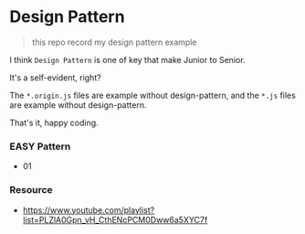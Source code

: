 # Design Pattern

> this repo record my design pattern example

I think `Design Pattern` is one of key that make Junior to Senior.

It's a self-evident, right?


The `*.origin.js` files are example without design-pattern, and the `*.js` files are example without design-pattern.

That's it, happy coding.

### EASY Pattern
- 01

### Resource
- https://www.youtube.com/playlist?list=PLZlA0Gpn_vH_CthENcPCM0Dww6a5XYC7f
